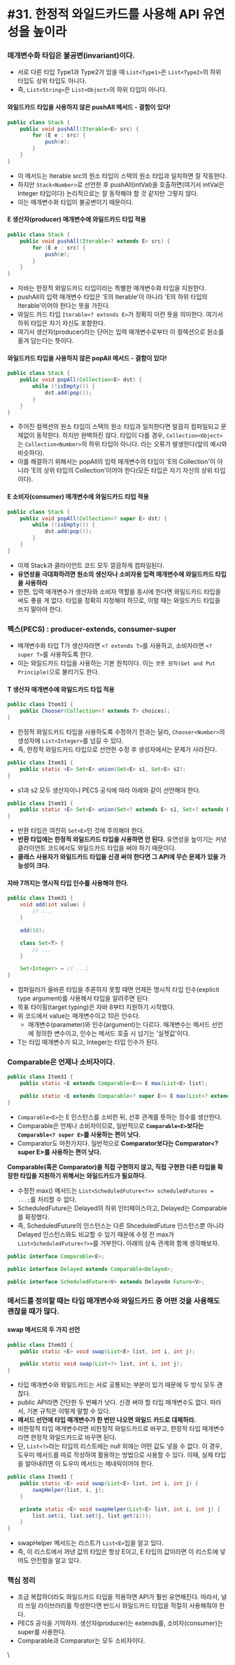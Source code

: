 # #31. 한정적 와일드카드를 사용해 API 유연성을 높이라

### 매개변수화 타입은 불공변(invariant)이다. <a href="#invariant" id="invariant"></a>

* 서로 다른 타입 Type1과 Type2가 있을 때 `List<Type1>`은 `List<Type2>`의 하위 타입도 상위 타입도 아니다.
* 즉, `List<String>`은 `List<Object>`의 하위 타입이 아니다.

#### 와일드카드 타입을 사용하지 않은 pushAll 메서드 - 결함이 있다! <a href="#pushall" id="pushall"></a>

```java
public class Stack {
    public void pushAll(Iterable<E> src) {
        for (E e : src) {
            push(e);
        }
    }
}
```

* 이 메서드는 Iterable src의 원소 타입이 스택의 원소 타입과 일치하면 잘 작동한다.
* 하지만 `Stack<Number>`로 선언한 후 pushAll(intVal)을 호출하면(여기서 intVal은 Integer 타입이다) 논리적으로는 잘 동작해야 할 것 같지만 그렇지 않다.
* 이는 매개변수화 타입이 불공변이기 때문이다.

#### E 생산자(producer) 매개변수에 와일드카드 타입 적용 <a href="#e-producer" id="e-producer"></a>

```java
public class Stack {
    public void pushAll(Iterable<? extends E> src) {
        for (E e : src) {
            push(e);
        }
    }
}
```

* 자바는 한정적 와일드카드 타입이라는 특별한 매개변수화 타입을 지원한다.
* pushAll의 입력 매개변수 타입은 'E의 Iterable'이 아니라 'E의 하위 타입의 Iterable'이어야 한다는 뜻을 가진다.
* 와일드 카드 타입 `Iterable<? extends E>`가 정확히 이런 뜻을 의미한다. 여기서 하위 타입은 자기 자신도 포함한다.
* 여기서 생산자(producer)라는 단어는 입력 매개변수로부터 이 컬렉션으로 원소를 옮겨 담는다는 뜻이다.

#### 와일드카드 타입을 사용하지 않은 popAll 메서드 - 결함이 있다! <a href="#popall" id="popall"></a>

```java
public class Stack {
    public void popAll(Collection<E> dst) {
        while (!isEmpty()) {
            dst.add(pop());
        }
    }
}
```

* 주어진 컬렉션의 원소 타입이 스택의 원소 타입과 일치한다면 말끔히 컴파일되고 문제없이 동작한다. 하지만 완벽하진 않다. 타입이 다를 경우, `Collection<Object>`\
  는 `Collection<Number>`의 하위 타입이 아니다. 라는 오류가 발생한다(앞의 예시와 비슷하다).
* 이를 해결하기 위해서는 popAll의 입력 매개변수의 타입이 'E의 Collection'이 아니라 'E의 상위 타입의 Collection'이어야 한다(모든 타입은 자기 자신의 상위 타입이다).

#### E 소비자(consumer) 매개변수에 와일드카드 타입 적용 <a href="#e-consumer" id="e-consumer"></a>

```java
public class Stack {
    public void popAll(Collection<? super E> dst) {
        while (!isEmpty()) {
            dst.add(pop());
        }
    }
}
```

* 이제 Stack과 클라이언트 코드 모두 깔끔하게 컴파일된다.
* **유연성을 극대화하려면 원소의 생산자나 소비자용 입력 매개변수에 와일드카드 타입을 사용하라**
* 한편, 입력 매개변수가 생산자와 소비자 역할을 동시에 한다면 와일드카드 타입을 써도 좋을 게 없다. 타입을 정확히 지정해야 하므로, 이럴 때는 와일드카드 타입을 쓰지 말아야 한다.

### 펙스(PECS) : producer-extends, consumer-super <a href="#pecs-producer-extends-consumer-super" id="pecs-producer-extends-consumer-super"></a>

* 매개변수화 타입 T가 생산자라면 `<? extends T>`를 사용하고, 소비자라면 `<? super T>`를 사용하도록 한다.
* 이는 와일드카드 타입을 사용하는 기본 원칙이다. 이는 `겟풋 원칙(Get and Put Principle)`으로 불리기도 한다.

#### T 생산자 매개변수에 와일드카드 타입 적용 <a href="#t" id="t"></a>

```java
public class Item31 {
    public Chooser(Collection<? extends T> choices);
}
```

* 한정적 와일드카드 타입을 사용하도록 수정하기 전과는 달리, `Chooser<Number>`의 생성자에 `List<Integer>`를 넘길 수 있다.
* 즉, 한정적 와일드카드 타입으로 선언한 수정 후 생성자에서는 문제가 사라진다.

```java
public class Item31 {
    public static <E> Set<E> union(Set<E> s1, Set<E> s2);
}
```

* s1과 s2 모두 생산자이니 PECS 공식에 따라 아래와 같이 선언해야 한다.

```java
public class Item31 {
    public static <E> Set<E> union(Set<? extends E> s1, Set<? extends E> s2);
}
```

* 반환 타입은 여전히 `Set<E>`인 것에 주의해야 한다.
* **반환 타입에는 한정적 와일드카드 타입을 사용하면 안 된다.** 유연성을 높이기는 커녕 클라이언트 코드에서도 와일드카드 타입을 써야 하기 때문이다.
* **클래스 사용자가 와일드카드 타입을 신경 써야 한다면 그 API에 무슨 문제가 있을 가능성이 크다.**

#### 자바 7까지는 명시적 타입 인수를 사용해야 한다. <a href="#7" id="7"></a>

```java
public class Item31 {
    void add(int value) {
        // ...
    }

    add(10);

    class Set<T> {
        // ...
    }

    Set<Integer> = // ...;
}
```

* 컴파일러가 올바른 타입을 추론하지 못할 때면 언제든 명시적 타입 인수(explicit type argument)를 사용해서 타입을 알려주면 된다.
* 목표 타이핑(target typing)은 자바 8부터 지원하기 시작했다.
* 위 코드에서 value는 매개변수이고 10은 인수다.
  * 매개변수(parameter)와 인수(argument)는 다르다. 매개변수는 메서드 선언에 정의한 변수이고, 인수는 메서드 호출 시 넘기는 '실젯값'이다.
* T는 타입 매개변수가 되고, Integer는 타입 인수가 된다.

### Comparable은 언제나 소비자이다. <a href="#comparable" id="comparable"></a>

```java
public class Item31 {
    public static <E extends Comparable<E>> E max(List<E> list);

    public static <E extends Comparable<? super E>> E max(List<? extends E> list); // 와일드카드를 이용해서 다듬은 메서드
}
```

* `Comparable<E>`는 E 인스턴스를 소비한 뒤, 선후 관계를 뜻하는 정수를 생산한다.
* Comparable은 언제나 소비자이므로, 일반적으로 **`Comparable<E>`보다는 `Comparable<? super E>`를 사용하는 편이 낫다.**
* Comparator도 마찬가지다. 일반적으로 **Comparator보다는 Comparator\<? super E>를 사용하는 편이 낫다.**

**Comparable(혹은 Comparator)을 직접 구현하지 않고, 직접 구현한 다른 타입을 확장한 타입을 지원하기 위해서는 와일드카드가 필요하다.**

* 수정전 max() 메서드는 `List<ScheduledFuture<?>> scheduledFutures = ...;`를 처리할 수 없다.
* ScheduledFuture는 Delayed의 하위 인터페이스이고, Delayed는 Comparable를 확장했다.
* 즉, ScheduledFuture의 인스턴스는 다른 ShceduledFuture 인스턴스뿐 아니라 Delayed 인스턴스와도 비교할 수 있기 때문에 수정 전 max가 `List<ScheduledFuture<?>>`를 거부한다. 아래의 상속 관계와 함께 생각해보자.

```java
public interface Comparable<E>;

public interface Delayed extends Comparable<Delayed>;

public interface ScheduledFuture<V> extends Delayedm Future<V>;
```

### 메서드를 정의할 때는 타입 매개변수와 와일드카드 중 어떤 것을 사용해도 괜찮을 때가 많다. <a href="#undefined" id="undefined"></a>

#### swap 메서드의 두 가지 선언 <a href="#swap" id="swap"></a>

```java
public class Item31 {
    public static <E> void swap(List<E> list, int i, int j);

    public static void swap(List<?> list, int i, int j);
}
```

* 타입 매개변수와 와일드카드는 서로 공통되는 부분이 있기 때문에 두 방식 모두 괜찮다.
* public API라면 간단한 두 번째가 낫다. 신경 써야 할 타입 매개변수도 없다. 따라서, 기본 규칙은 이렇게 말할 수 있다.
* **메서드 선언에 타입 매개변수가 한 번만 나오면 와일드 카드로 대체하라.**
* 비한정적 타입 매개변수라면 비한정적 와일드카드로 바꾸고, 한정적 타입 매개변수라면 한정적 와일드카드로 바꾸면 된다.
* 단, `List<?>`라는 타입의 리스트에는 null 외에는 어떤 값도 넣을 수 없다. 이 경우, 도우미 메서드를 따로 작성하여 활용하는 방법으로 사용할 수 있다. 이때, 실제 타입을 알아내려면 이 도우미 메서드는 제네릭이어야 한다.

```java
public class Item31 {
    public static <E> void swap(List<E> list, int i, int j) {
        swapHelper(list, i, j);
    }

    private static <E> void swapHelper(List<E> list, int i, int j) {
        list.set(i, list.set(j, list.get(i)));
    }
}
```

* swapHelper 메서드는 리스트가 `List<E>`임을 알고 있다.
* 즉, 이 리스트에서 꺼낸 값의 타입은 항상 E이고, E 타입의 값이라면 이 리스트에 넣어도 안전함을 알고 있다.

### 핵심 정리 <a href="#undefined" id="undefined"></a>

* 조금 복잡하더라도 와일드카드 타입을 적용하면 API가 훨씬 유연해진다. 따라서, 널리 쓰일 라이브러리를 작성한다면 반드시 와일드카드 타입을 적절히 사용해줘야 한다.
* PECS 공식을 기억하자. 생산자(producer)는 extends를, 소비자(consumer)는 super를 사용한다.
* Comparable과 Comparator는 모두 소비자이다.

\
